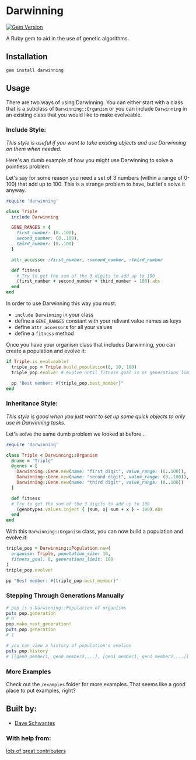 Darwinning
==========
[![Gem Version](https://badge.fury.io/rb/darwinning.svg)](http://badge.fury.io/rb/darwinning)

[gem]: https://rubygems.org/gems/darwinning

A Ruby gem to aid in the use of genetic algorithms.

Installation
--------

```
gem install darwinning
```

Usage
--------

There are two ways of using Darwinning. You can either start with a class that is a subclass of `Darwinning::Organism` or you can include `Darwinning` in an existing class that you would like to make evolveable.

### Include Style:

*This style is useful if you want to take existing objects and use Darwinning on them when needed.*

Here's an dumb example of how you might use Darwinning to solve a pointless problem:

Let's say for some reason you need a set of 3 numbers (within a range of 0-100) that add up to 100.  This is a strange problem to have, but let's solve it anyway.

```ruby
require 'darwinning'

class Triple
  include Darwinning

  GENE_RANGES = {
    first_number: (0..100),
    second_number: (0..100),
    third_number: (0..100)
  }

  attr_accessor :first_number, :second_number, :third_number

  def fitness
    # Try to get the sum of the 3 digits to add up to 100
    (first_number + second_number + third_number - 100).abs
  end
end
```

In order to use Darwinning this way you must:
- `include Darwinning` in your class
- define a `GENE_RANGES` constant with your relivant value names as keys
- define `attr_accessor`s for all your values
- define a `fitness` method

Once you have your organism class that includes Darwinning, you can create a population and evolve it:

```ruby
if Triple.is_evolveable?
  triple_pop = Triple.build_population(0, 10, 100)
  triple_pop.evolve! # evolve until fitness goal is or generations limit is met

  pp "Best member: #{triple_pop.best_member}"
end
```

### Inheritance Style:

*This style is good when you just want to set up some quick objects to only use in Darwinning tasks.*

Let's solve the same dumb problem we looked at before...

```ruby
require 'darwinning'

class Triple < Darwinning::Organism
  @name = "Triple"
  @genes = [
    Darwinning::Gene.new(name: "first digit", value_range: (0..100)),
    Darwinning::Gene.new(name: "second digit", value_range: (0..100)),
    Darwinning::Gene.new(name: "third digit", value_range: (0..100))
  ]

  def fitness
  # Try to get the sum of the 3 digits to add up to 100
    (genotypes.values.inject { |sum, x| sum + x } - 100).abs
  end
end
```

With this `Darwinning::Organism` class, you can now build a population and evolve it:

```ruby
triple_pop = Darwinning::Population.new(
  organism: Triple, population_size: 10,
  fitness_goal: 0, generations_limit: 100
)
triple_pop.evolve!

pp "Best member: #{triple_pop.best_member}"
```

### Stepping Through Generations Manually

```ruby
# pop is a Darwinning::Population of organisms
puts pop.generation
# 0
pop.make_next_generation!
puts pop.generation
# 1

# you can view a history of population's evolion
puts pop.history
# [[gen0_member1, gen0_member2,...], [gen1_member1, gen1_member2,...]]
```

### More Examples

Check out the `/examples` folder for more examples. That seems like a good place to put examples, right?

## Built by:
* [Dave Schwantes](https://github.com/dorkrawk "dorkrawk")

### With help from:
[lots of great contributers](https://github.com/dorkrawk/darwinning/graphs/contributors)
